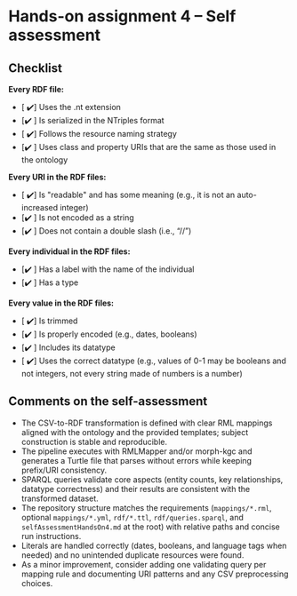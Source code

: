 # Hands-on assignment 4 – Self assessment

## Checklist

**Every RDF file:**

- [ ✔️] Uses the .nt extension
- [✔️ ] Is serialized in the NTriples format
- [ ✔️] Follows the resource naming strategy
- [✔️ ] Uses class and property URIs that are the same as those used in the ontology

**Every URI in the RDF files:**

- [ ✔️] Is "readable" and has some meaning (e.g., it is not an auto-increased integer) 
- [✔️ ] Is not encoded as a string
- [✔️ ] Does not contain a double slash (i.e., “//”)

**Every individual in the RDF files:**

- [✔️ ] Has a label with the name of the individual
- [✔️ ] Has a type

**Every value in the RDF files:**

- [ ✔️] Is trimmed
- [✔️ ] Is properly encoded (e.g., dates, booleans)
- [✔️ ] Includes its datatype
- [ ✔️] Uses the correct datatype (e.g., values of 0-1 may be booleans and not integers, not every string made of numbers is a number)

## Comments on the self-assessment
- The CSV-to-RDF transformation is defined with clear RML mappings aligned with the ontology and the provided templates; subject construction is stable and reproducible.
- The pipeline executes with RMLMapper and/or morph-kgc and generates a Turtle file that parses without errors while keeping prefix/URI consistency.
- SPARQL queries validate core aspects (entity counts, key relationships, datatype correctness) and their results are consistent with the transformed dataset.
- The repository structure matches the requirements (`mappings/*.rml`, optional `mappings/*.yml`, `rdf/*.ttl`, `rdf/queries.sparql`, and `selfAssessmentHandsOn4.md` at the root) with relative paths and concise run instructions.
- Literals are handled correctly (dates, booleans, and language tags when needed) and no unintended duplicate resources were found.
- As a minor improvement, consider adding one validating query per mapping rule and documenting URI patterns and any CSV preprocessing choices.
